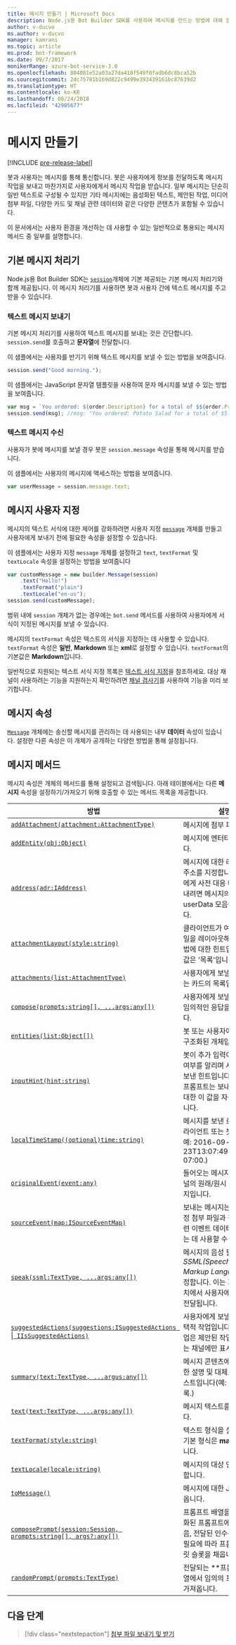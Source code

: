 ```yaml
---
title: 메시지 만들기 | Microsoft Docs
description: Node.js용 Bot Builder SDK를 사용하여 메시지를 만드는 방법에 대해 알아봅니다.
author: v-ducvo
ms.author: v-ducvo
manager: kamrani
ms.topic: article
ms.prod: bot-framework
ms.date: 09/7/2017
monikerRange: azure-bot-service-3.0
ms.openlocfilehash: 804081e52a03a27da418f549f0fadb6dc8bca52b
ms.sourcegitcommit: 2dc75701b169d822c9499e393439161bc87639d2
ms.translationtype: HT
ms.contentlocale: ko-KR
ms.lasthandoff: 08/24/2018
ms.locfileid: "42905677"
---
```

# <a name="create-messages"></a>메시지 만들기

[!INCLUDE [pre-release-label](../includes/pre-release-label-v3.md)]

봇과 사용자는 메시지를 통해 통신합니다. 봇은 사용자에게 정보를 전달하도록 메시지 작업을 보내고 마찬가지로 사용자에게서 메시지 작업을 받습니다. 일부 메시지는 단순히 일반 텍스트로 구성될 수 있지만 기타 메시지에는 음성화된 텍스트, 제안된 작업, 미디어 첨부 파일, 다양한 카드 및 채널 관련 데이터와 같은 다양한 콘텐츠가 포함될 수 있습니다.

이 문서에서는 사용자 환경을 개선하는 데 사용할 수 있는 일반적으로 통용되는 메시지 메서드 중 일부를 설명합니다.

## <a name="default-message-handler"></a>기본 메시지 처리기

Node.js용 Bot Builder SDK는 [`session`](https://docs.botframework.com/en-us/node/builder/chat-reference/classes/_botbuilder_d_.session.html)개체에 기본 제공되는 기본 메시지 처리기와 함께 제공됩니다. 이 메시지 처리기를 사용하면 봇과 사용자 간에 텍스트 메시지를 주고받을 수 있습니다.

### <a name="send-a-text-message"></a>텍스트 메시지 보내기

기본 메시지 처리기를 사용하여 텍스트 메시지를 보내는 것은 간단합니다. `session.send`를 호출하고 **문자열**에 전달합니다.

이 샘플에서는 사용자를 반기기 위해 텍스트 메시지를 보낼 수 있는 방법을 보여줍니다.
```javascript
session.send("Good morning.");
```

이 샘플에서는 JavaScript 문자열 템플릿을 사용하여 문자 메시지를 보낼 수 있는 방법을 보여줍니다.
```javascript
var msg = `You ordered: ${order.Description} for a total of $${order.Price}.`;
session.send(msg); //msg: "You ordered: Potato Salad for a total of $5.99."
```

### <a name="receive-a-text-message"></a>텍스트 메시지 수신

사용자가 봇에 메시지를 보낼 경우 봇은 `session.message` 속성을 통해 메시지를 받습니다.

이 샘플에서는 사용자의 메시지에 액세스하는 방법을 보여줍니다.
```javascript
var userMessage = session.message.text;
```

## <a name="customizing-a-message"></a>메시지 사용자 지정

메시지의 텍스트 서식에 대한 제어를 강화하려면 사용자 지정 [`message`](https://docs.botframework.com/en-us/node/builder/chat-reference/classes/_botbuilder_d_.message.html) 개체를 만들고 사용자에게 보내기 전에 필요한 속성을 설정할 수 있습니다.

이 샘플에서는 사용자 지정 `message` 개체를 설정하고 `text`, `textFormat` 및 `textLocale` 속성을 설정하는 방법을 보여줍니다

```javascript
var customMessage = new builder.Message(session)
    .text("Hello!")
    .textFormat("plain")
    .textLocale("en-us");
session.send(customMessage);
```

범위 내에 `session` 개체가 없는 경우에는 `bot.send` 메서드를 사용하여 사용자에게 서식이 지정된 메시지를 보낼 수 있습니다.

메시지의 `textFormat` 속성은 텍스트의 서식을 지정하는 데 사용할 수 있습니다. `textFormat` 속성은 **일반**, **Markdown** 또는 **xml**로 설정할 수 있습니다. `textFormat`의 기본값은 **Markdown**입니다. 

일반적으로 지원되는 텍스트 서식 지정 목록은 [텍스트 서식 지정](../bot-service-channel-inspector.md#text-formatting)을 참조하세요. 대상 채널이 사용하려는 기능을 지원하는지 확인하려면 [채널 검사기](../bot-service-channel-inspector.md)를 사용하여 기능을 미리 보기합니다.

## <a name="message-property"></a>메시지 속성

[`Message`](https://docs.botframework.com/en-us/node/builder/chat-reference/classes/_botbuilder_d_.message.html) 개체에는 송신할 메시지를 관리하는 데 사용되는 내부 **데이터** 속성이 있습니다. 설정한 다른 속성은 이 개체가 공개하는 다양한 방법을 통해 설정됩니다. 

## <a name="message-methods"></a>메시지 메서드

메시지 속성은 개체의 메서드를 통해 설정되고 검색됩니다. 아래 테이블에서는 다른 **메시지** 속성을 설정하기/가져오기 위해 호출할 수 있는 메서드 목록을 제공합니다.

| 방법 | 설명 |
| ---- | ---- | 
| [`addAttachment(attachment:AttachmentType)`](https://docs.botframework.com/en-us/node/builder/chat-reference/classes/_botbuilder_d_.message.html#addattachment) | 메시지에 첨부 파일 추가|
| [`addEntity(obj:Object)`](https://docs.botframework.com/en-us/node/builder/chat-reference/classes/_botbuilder_d_.message.html#addentity) | 메시지에 엔터티를 추가합니다. |
| [`address(adr:IAddress)`](https://docs.botframework.com/en-us/node/builder/chat-reference/classes/_botbuilder_d_.message.html#address) | 메시지에 대한 라우팅 정보 주소를 지정합니다. 사용자에게 사전 대응 메시지를 보내려면 메시지의 주소를 userData 모음에 저장합니다. |
| [`attachmentLayout(style:string)`](https://docs.botframework.com/en-us/node/builder/chat-reference/classes/_botbuilder_d_.message.html#attachmentlayout) | 클라이언트가 여러 첨부 파일을 레이아웃해야 하는 방법에 대한 힌트입니다. 기본값은 '목록'입니다. |
| [`attachments(list:AttachmentType)`](https://docs.botframework.com/en-us/node/builder/chat-reference/classes/_botbuilder_d_.message.html#attachments) | 사용자에게 보낼 이미지 또는 카드의 목록입니다. |
| [`compose(prompts:string[], ...args:any[])`](https://docs.botframework.com/en-us/node/builder/chat-reference/classes/_botbuilder_d_.message.html#compose) | 사용자에게 보낼 복잡하고 임의적인 응답을 작성합니다. |
| [`entities(list:Object[])`](https://docs.botframework.com/en-us/node/builder/chat-reference/classes/_botbuilder_d_.message.html#entities) | 봇 또는 사용자에게 전달된 구조화된 개체입니다. |
| [`inputHint(hint:string)`](https://docs.botframework.com/en-us/node/builder/chat-reference/classes/_botbuilder_d_.message.html#inputhint) | 봇이 추가 입력이 필요한지 여부를 알리며 사용자에게 보낸 힌트입니다. 기본 제공 프롬프트는 보내는 메시지에 대한 이 값을 자동으로 채웁니다. |
| [`localTimeStamp((optional)time:string)`](https://docs.botframework.com/en-us/node/builder/chat-reference/classes/_botbuilder_d_.message.html#localtimestamp) | 메시지를 보낸 로컬 시간(클라이언트 또는 봇에서 설정, 예: 2016-09-23T13:07:49.4714686-07:00.) |
| [`originalEvent(event:any)`](https://docs.botframework.com/en-us/node/builder/chat-reference/classes/_botbuilder_d_.message.html#originalevent) | 들어오는 메시지에 대한 채널의 원래/원시 형식의 메시지입니다. |
| [`sourceEvent(map:ISourceEventMap)`](https://docs.botframework.com/en-us/node/builder/chat-reference/classes/_botbuilder_d_.message.html#sourceevent) | 보내는 메시지는 사용자 지정 첨부 파일과 같이 원본 관련 이벤트 데이터에 전달하는 데 사용할 수 있습니다. |
| [`speak(ssml:TextType, ...args:any[])`](https://docs.botframework.com/en-us/node/builder/chat-reference/classes/_botbuilder_d_.message.html#speak) | 메시지의 음성 필드를 *SSML(Speech Synthesis Markup Language)* 로 설정합니다. 이는 지원되는 장치에서 사용자에게 음성으로 전달됩니다. |
| [`suggestedActions(suggestions:ISuggestedActions `&#124;` IIsSuggestedActions)`](https://docs.botframework.com/en-us/node/builder/chat-reference/classes/_botbuilder_d_.message.html#suggestedactions) | 사용자에게 보낼 제안된 선택적 작업입니다. 제안된 작업은 제안된 작업을 지원하는 채널에만 표시됩니다. |
| [`summary(text:TextType, ...argus:any[])`](https://docs.botframework.com/en-us/node/builder/chat-reference/classes/_botbuilder_d_.message.html#summary) | 메시지 콘텐츠에 대한 간단한 설명 및 대체로 표시될 텍스트입니다(예: 최근 대화 목록.) |
| [`text(text:TextType, ...args:any[])`](https://docs.botframework.com/en-us/node/builder/chat-reference/classes/_botbuilder_d_.message.html#text) | 메시지 텍스트를 설정합니다. |
| [`textFormat(style:string)`](https://docs.botframework.com/en-us/node/builder/chat-reference/classes/_botbuilder_d_.message.html#textformat) | 텍스트 형식을 설정합니다. 기본 형식은 **markdown**입니다. |
| [`textLocale(locale:string)`](https://docs.botframework.com/en-us/node/builder/chat-reference/classes/_botbuilder_d_.message.html#textlocale) | 메시지의 대상 언어를 설정합니다. |
| [`toMessage()`](https://docs.botframework.com/en-us/node/builder/chat-reference/classes/_botbuilder_d_.message.html#tomessage) | 메시지에 대한 JSON을 가져옵니다. |
| [`composePrompt(session:Session, prompts:string[], args?:any[])`](https://docs.botframework.com/en-us/node/builder/chat-reference/classes/_botbuilder_d_.message.html#composeprompt-1) | 프롬프트 배열을 단일 지역화된 프롬프트에 결합한 다음, 전달된 인수를 사용하여 필요에 따라 프롬프트 템플릿 슬롯을 채웁니다. |
| [`randomPrompt(prompts:TextType)`](https://docs.botframework.com/en-us/node/builder/chat-reference/classes/_botbuilder_d_.message.html#randomprompt) | 전달되는 **프롬프트*의 배열에서 임의의 프롬프트를 가져옵니다. |

## <a name="next-step"></a>다음 단계

> [!div class="nextstepaction"]
> [첨부 파일 보내기 및 받기](bot-builder-nodejs-send-receive-attachments.md)

